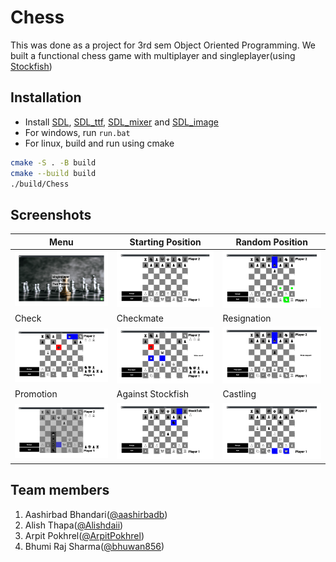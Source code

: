 # Chess

This was done as a project for 3rd sem Object Oriented Programming. We built a functional chess game with multiplayer and singleplayer(using [Stockfish]())

## Installation

-   Install [SDL](https://wiki.libsdl.org/SDL2/Installation), [SDL_ttf](https://github.com/libsdl-org/SDL_ttf/releases), [SDL_mixer](https://github.com/libsdl-org/SDL_mixer/releases) and [SDL_image](https://github.com/libsdl-org/SDL_image/releases)
-   For windows, run `run.bat`
-   For linux, build and run using cmake

```bash
cmake -S . -B build
cmake --build build
./build/Chess
```

## Screenshots

| Menu                               | Starting Position                  | Random Position                      |
| ---------------------------------- | ---------------------------------- | ------------------------------------ |
| ![menu](screenshots/menu.png)      | ![menu](screenshots/starting.png)  | ![menu](screenshots/playing.png)     |
| Check                              | Checkmate                          | Resignation                          |
| ![menu](screenshots/check.png)     | ![menu](screenshots/checkmate.png) | ![menu](screenshots/resignation.png) |
| Promotion                          | Against Stockfish                  | Castling                             |
| ![menu](screenshots/promotion.png) | ![menu](screenshots/stockfish.png) | ![menu](screenshots/castle.png)      |

## Team members

1. Aashirbad Bhandari([@aashirbadb](https://github.com/aashirbadb))
2. Alish Thapa([@Alishdaii](https://github.com/Alishdaii))
3. Arpit Pokhrel([@ArpitPokhrel](https://github.com/ArpitPokhrel))
4. Bhumi Raj Sharma([@bhuwan856](https://github.com/bhuwan856))

